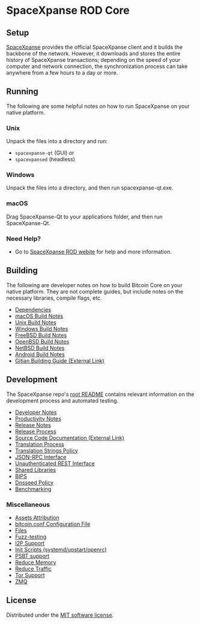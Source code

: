 SpaceXpanse ROD Core
====

Setup
---------------------
[SpaceXpanse](https://spacexpanse.org/) provides the official SpaceXpanse client and it builds the backbone of the network. However, it downloads and stores the entire history of SpaceXpanse transactions; depending on the speed of your computer and network connection, the synchronization process can take anywhere from a few hours to a day or more.

Running
---------------------
The following are some helpful notes on how to run SpaceXpanse on your native platform.

### Unix

Unpack the files into a directory and run:

- `spacexpanse-qt` (GUI) or
- `spacexpansed` (headless)

### Windows

Unpack the files into a directory, and then run spacexpanse-qt.exe.

### macOS

Drag SpaceXpanse-Qt to your applications folder, and then run SpaceXpanse-Qt.

### Need Help?

* Go to [SpaceXpanse ROD webite](https://rod.spacexpanse.org)
for help and more information.

Building
---------------------
The following are developer notes on how to build Bitcoin Core on your native platform. They are not complete guides, but include notes on the necessary libraries, compile flags, etc.

- [Dependencies](dependencies.md)
- [macOS Build Notes](build-osx.md)
- [Unix Build Notes](build-unix.md)
- [Windows Build Notes](build-windows.md)
- [FreeBSD Build Notes](build-freebsd.md)
- [OpenBSD Build Notes](build-openbsd.md)
- [NetBSD Build Notes](build-netbsd.md)
- [Android Build Notes](build-android.md)
- [Gitian Building Guide (External Link)](https://github.com/bitcoin-core/docs/blob/master/gitian-building.md)

Development
---------------------
The SpaceXpanse repo's [root README](https://github.com/spacexpanse/rod-core-wallet/blob/master/README.md) contains relevant information on the development process and automated testing.

- [Developer Notes](developer-notes.md)
- [Productivity Notes](productivity.md)
- [Release Notes](release-notes.md)
- [Release Process](release-process.md)
- [Source Code Documentation (External Link)](https://doxygen.bitcoincore.org/)
- [Translation Process](translation_process.md)
- [Translation Strings Policy](translation_strings_policy.md)
- [JSON-RPC Interface](JSON-RPC-interface.md)
- [Unauthenticated REST Interface](REST-interface.md)
- [Shared Libraries](shared-libraries.md)
- [BIPS](bips.md)
- [Dnsseed Policy](dnsseed-policy.md)
- [Benchmarking](benchmarking.md)

### Miscellaneous
- [Assets Attribution](assets-attribution.md)
- [bitcoin.conf Configuration File](bitcoin-conf.md)
- [Files](files.md)
- [Fuzz-testing](fuzzing.md)
- [I2P Support](i2p.md)
- [Init Scripts (systemd/upstart/openrc)](init.md)
- [PSBT support](psbt.md)
- [Reduce Memory](reduce-memory.md)
- [Reduce Traffic](reduce-traffic.md)
- [Tor Support](tor.md)
- [ZMQ](zmq.md)

License
---------------------
Distributed under the [MIT software license](/COPYING).
